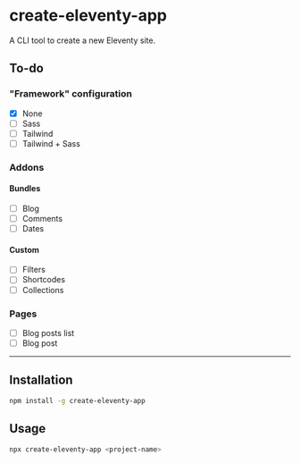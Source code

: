 # create-eleventy-app

A CLI tool to create a new Eleventy site.

## To-do

### "Framework" configuration

- [x] None
- [ ] Sass
- [ ] Tailwind
- [ ] Tailwind + Sass

### Addons

#### Bundles
- [ ] Blog
- [ ] Comments
- [ ] Dates

#### Custom

- [ ] Filters
- [ ] Shortcodes
- [ ] Collections

### Pages

- [ ] Blog posts list
- [ ] Blog post

---

## Installation

```sh
npm install -g create-eleventy-app
```

## Usage

```sh
npx create-eleventy-app <project-name>
```